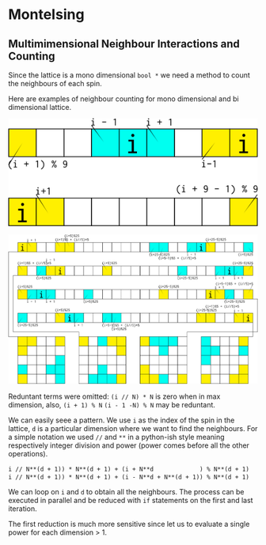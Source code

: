 # MonteIsing

## Multimimensional Neighbour Interactions and Counting

Since the lattice is a mono dimensional `bool *` we need a method to
count the neighbours of each spin.

Here are examples of neighbour counting for mono dimensional and
bi dimensional lattice.

![1D Model][1Dmodel]

![2D model][2Dmodel]

Reduntant terms were omitted: `(i // N) * N` is zero when in max
dimension, also, `(i + 1) % N` `(i - 1 -N) % N` may be reduntant.

We can easily seee a pattern. We use `i` as the index of the
spin in the lattice, `d` is a particular dimension where we
want to find the neighbours.
For a simple notation we used `//` and `**` in a python-ish style
meaning respectively integer division and power (power comes before
all the other operations).

```
i // N**(d + 1)) * N**(d + 1) + (i + N**d             ) % N**(d + 1)
i // N**(d + 1)) * N**(d + 1) + (i - N**d + N**(d + 1)) % N**(d + 1)
```
We can loop on `i` and `d` to obtain all the neighbours. The process
can be executed in parallel and be reduced with `if` statements on
the first and last iteration.

The first reduction is much more sensitive since let us to evaluate
a single power for each dimension > 1.


[1Dmodel]: img/1D.png "1D Model"
[2Dmodel]: img/2D.png "2D Model"